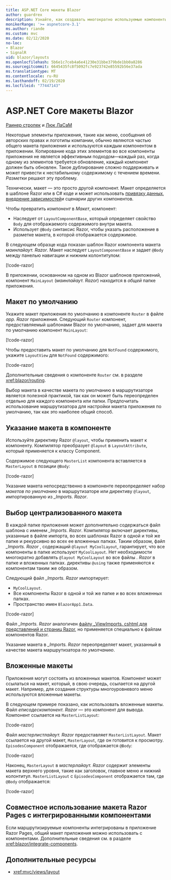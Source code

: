 ```yaml
---
title: ASP.NET Core макеты Blazor
author: guardrex
description: Узнайте, как создавать многократно используемые компоненты макета для Blazor приложений.
monikerRange: '>= aspnetcore-3.1'
ms.author: riande
ms.custom: mvc
ms.date: 02/12/2020
no-loc:
- Blazor
- SignalR
uid: blazor/layouts
ms.openlocfilehash: 5b6e1c7ceb4a6e41230e31bbe379bde1bb0a8286
ms.sourcegitcommit: 6645435fc8f5092fc7e923742e85592b56e37ada
ms.translationtype: MT
ms.contentlocale: ru-RU
ms.lasthandoff: 02/19/2020
ms.locfileid: "77447143"
---
```

# <a name="aspnet-core-opno-locblazor-layouts"></a>ASP.NET Core макеты Blazor

[Раинер стропек](https://www.timecockpit.com) и [Люк ЛаСаМ](https://github.com/guardrex)

Некоторые элементы приложения, такие как меню, сообщения об авторских правах и логотипы компании, обычно являются частью общего макета приложения и используются каждым компонентом в приложении. Копирование кода этих элементов во все компоненты приложения не является эффективным подходом&mdash;каждый раз, когда одному из элементов требуется обновление, каждый компонент должен быть обновлен. Такое дублирование сложно поддерживать и может привести к нестабильному содержимому с течением времени. *Разметки* решают эту проблему.

Технически, макет — это просто другой компонент. Макет определяется в шаблоне Razor или в C# коде и может использовать [привязку данных](xref:blazor/data-binding), [внедрение зависимостей](xref:blazor/dependency-injection)и сценарии других компонентов.

Чтобы превратить *компонент* в *Макет*, компонент:

* Наследует от `LayoutComponentBase`, который определяет свойство `Body` для отображаемого содержимого внутри макета.
* Использует `@Body` синтаксис Razor, чтобы указать расположение в разметке макета, в которой отображается содержимое.

В следующем образце кода показан шаблон Razor компонента макета *маинлайаут. Razor*. Макет наследует `LayoutComponentBase` и задает `@Body` между панелью навигации и нижним колонтитулом:

[!code-razor[](layouts/sample_snapshot/3.x/MainLayout.razor?highlight=1,13)]

В приложении, основанном на одном из Blazor шаблонов приложений, компонент `MainLayout` (*маинлайаут. Razor*) находится в *общей* папке приложения.

## <a name="default-layout"></a>Макет по умолчанию

Укажите макет приложения по умолчанию в компоненте `Router` в файле *app. Razor* приложения. Следующий `Router` компонент, предоставляемый шаблонами Blazor по умолчанию, задает для макета по умолчанию компонент `MainLayout`:

[!code-razor[](layouts/sample_snapshot/3.x/App1.razor?highlight=3)]

Чтобы предоставить макет по умолчанию для `NotFound` содержимого, укажите `LayoutView` для `NotFound` содержимого:

[!code-razor[](layouts/sample_snapshot/3.x/App2.razor?highlight=6-9)]

Дополнительные сведения о компоненте `Router` см. в разделе <xref:blazor/routing>.

Выбор макета в качестве макета по умолчанию в маршрутизаторе является полезной практикой, так как он может быть переопределен отдельно для каждого компонента или папки. Предпочитать использование маршрутизатора для настройки макета приложения по умолчанию, так как это наиболее общий способ.

## <a name="specify-a-layout-in-a-component"></a>Указание макета в компоненте

Используйте директиву Razor `@layout`, чтобы применить макет к компоненту. Компилятор преобразует `@layout` в `LayoutAttribute`, который применяется к классу Component.

Содержимое следующего `MasterList` компонента вставляется в `MasterLayout` в позиции `@Body`:

[!code-razor[](layouts/sample_snapshot/3.x/MasterList.razor?highlight=1)]

Указание макета непосредственно в компоненте переопределяет набор *макетов по умолчанию* в маршрутизаторе или директиву `@layout`, импортированную из *_Imports. Razor*.

## <a name="centralized-layout-selection"></a>Выбор централизованного макета

В каждой папке приложения может дополнительно содержаться файл шаблона с именем *_Imports. Razor*. Компилятор включает директивы, указанные в файле импорта, во всех шаблонах Razor в одной и той же папке и рекурсивно во всех ее вложенных папках. Таким образом, файл *_Imports. Razor* , содержащий `@layout MyCoolLayout`, гарантирует, что все компоненты в папке используют `MyCoolLayout`. Нет необходимости многократно добавлять `@layout MyCoolLayout` во все файлы *. Razor* в папке и вложенных папках. директивы `@using` также применяются к компонентам таким же образом.

Следующий файл *_Imports. Razor* импортирует:

* `MyCoolLayout`.
* Все компоненты Razor в одной и той же папке и во всех вложенных папках.
* Пространство имен `BlazorApp1.Data`.
 
[!code-razor[](layouts/sample_snapshot/3.x/_Imports.razor)]

Файл *_Imports. Razor* аналогичен [файлу _ViewImports. cshtml для представлений и страниц Razor,](xref:mvc/views/layout#importing-shared-directives) но применяется специально к файлам компонентов Razor.

Указание макета в *_Imports. Razor* переопределяет макет, указанный в качестве макета маршрутизатора *по умолчанию*.

## <a name="nested-layouts"></a>Вложенные макеты

Приложения могут состоять из вложенных макетов. Компонент может ссылаться на макет, который, в свою очередь, ссылается на другой макет. Например, для создания структуры многоуровневого меню используются вложенные макеты.

В следующем примере показано, как использовать вложенные макеты. Файл *еписодескомпонент. Razor* — это компонент для вывода. Компонент ссылается на `MasterListLayout`:

[!code-razor[](layouts/sample_snapshot/3.x/EpisodesComponent.razor?highlight=1)]

Файл *мастерлистлайаут. Razor* предоставляет `MasterListLayout`. Макет ссылается на другой макет, `MasterLayout`, где он готовится к просмотру. `EpisodesComponent` отображается, где отображается `@Body`:

[!code-razor[](layouts/sample_snapshot/3.x/MasterListLayout.razor?highlight=1,9)]

Наконец, `MasterLayout` в *мастерлайаут. Razor* содержит элементы макета верхнего уровня, такие как заголовок, главное меню и нижний колонтитул. `MasterListLayout` с `EpisodesComponent` отображается там, где `@Body` отображается:

[!code-razor[](layouts/sample_snapshot/3.x/MasterLayout.razor?highlight=6)]

## <a name="share-a-razor-pages-layout-with-integrated-components"></a>Совместное использование макета Razor Pages с интегрированными компонентами

Если маршрутизируемые компоненты интегрированы в приложение Razor Pages, общий макет приложения можно использовать с компонентами. Дополнительные сведения см. в разделе <xref:blazor/integrate-components>.

## <a name="additional-resources"></a>Дополнительные ресурсы

* <xref:mvc/views/layout>
